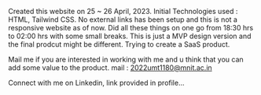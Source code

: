 Created this website on 25 ~ 26 April, 2023.
Initial Technologies used : HTML, Tailwind CSS.
No external links has been setup and this is not a responsive website as of now.
Did all these things on one go from 18:30 hrs to 02:00 hrs with some small breaks.
This is just a MVP design version and the final prodcut might be different.
Trying to create a SaaS product.

Mail me if you are interested in working with me and u think that you can add some value to the product. mail : 2022umt1180@mnit.ac.in

Connect with me on Linkedin, link provided in profile...